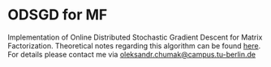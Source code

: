 # ODSGD for MF
Implementation of Online Distributed Stochastic Gradient Descent for Matrix Factorization. 
Theoretical notes regarding this algorithm can be found 
[here](https://www.overleaf.com/read/sjzbrwrrpnyb). For details please contact me via
oleksandr.chumak@campus.tu-berlin.de    
